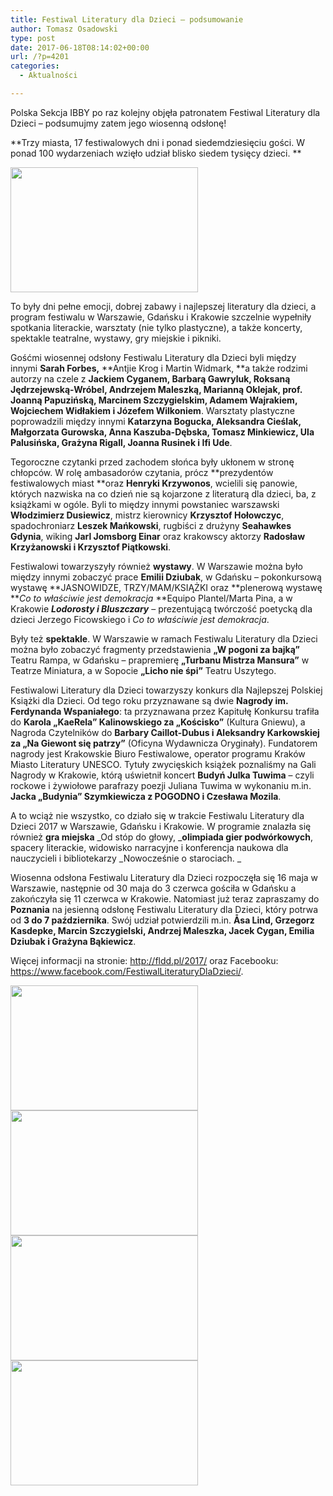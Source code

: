 ```yaml
---
title: Festiwal Literatury dla Dzieci – podsumowanie
author: Tomasz Osadowski
type: post
date: 2017-06-18T08:14:02+00:00
url: /?p=4201
categories:
  - Aktualności

---
```

Polska Sekcja IBBY po raz kolejny objęła patronatem Festiwal Literatury dla Dzieci – podsumujmy zatem jego wiosenną odsłonę!

**Trzy miasta, 17 festiwalowych dni i ponad siedemdziesięciu gości. W ponad 100 wydarzeniach wzięło udział blisko siedem tysięcy dzieci. **

<img class="alignnone size-medium wp-image-4204" src="http://www.ibby.pl/wp-content/uploads/2017/06/barbara_gawryluk_fot.dawid_.prz¦ůda-300x200.jpg" alt="" width="300" height="200" srcset="http://www.ibby.pl/wp-content/uploads/2017/06/barbara_gawryluk_fot.dawid_.prz¦ůda-300x200.jpg 300w, http://www.ibby.pl/wp-content/uploads/2017/06/barbara_gawryluk_fot.dawid_.prz¦ůda-150x100.jpg 150w, http://www.ibby.pl/wp-content/uploads/2017/06/barbara_gawryluk_fot.dawid_.prz¦ůda-768x512.jpg 768w, http://www.ibby.pl/wp-content/uploads/2017/06/barbara_gawryluk_fot.dawid_.prz¦ůda-800x533.jpg 800w" sizes="(max-width: 300px) 100vw, 300px" />

To były dni pełne emocji, dobrej zabawy i najlepszej literatury dla dzieci, a program festiwalu w Warszawie, Gdańsku i Krakowie szczelnie wypełniły spotkania literackie, warsztaty (nie tylko plastyczne), a także koncerty, spektakle teatralne, wystawy, gry miejskie i pikniki.

Gośćmi wiosennej odsłony Festiwalu Literatury dla Dzieci byli między innymi **Sarah Forbes,** **Antjie Krog i Martin Widmark, **a także rodzimi autorzy na czele z **Jackiem Cyganem, Barbarą Gawryluk, Roksaną Jędrzejewską-Wróbel, Andrzejem Maleszką, Marianną Oklejak, prof. Joanną Papuzińską, Marcinem Szczygielskim, Adamem Wajrakiem, Wojciechem Widłakiem i Józefem Wilkoniem**. Warsztaty plastyczne poprowadzili między innymi **Katarzyna Bogucka, Aleksandra Cieślak, Małgorzata Gurowska, Anna Kaszuba-Dębska, Tomasz Minkiewicz, Ula Palusińska, Grażyna Rigall, Joanna Rusinek i Ifi Ude**.

Tegoroczne czytanki przed zachodem słońca były ukłonem w stronę chłopców. W rolę ambasadorów czytania, prócz **prezydentów festiwalowych miast **oraz **Henryki Krzywonos**, wcielili się panowie, których nazwiska na co dzień nie są kojarzone z literaturą dla dzieci, ba, z książkami w ogóle. Byli to między innymi powstaniec warszawski **Włodzimierz Dusiewicz**, mistrz kierownicy **Krzysztof Hołowczyc**, spadochroniarz **Leszek Mańkowski**, rugbiści z drużyny **Seahawkes Gdynia**, wiking **Jarl Jomsborg Einar** oraz krakowscy aktorzy **Radosław Krzyżanowski i Krzysztof Piątkowski**.

Festiwalowi towarzyszyły również **wystawy**. W Warszawie można było między innymi zobaczyć prace **Emilii Dziubak**, w Gdańsku – pokonkursową wystawę **JASNOWIDZE, TRZY/MAM/KSIĄŻKI oraz **plenerową wystawę **_Co to właściwie jest demokracja_ **Equipo Plantel/Marta Pina, a w Krakowie **_Lodorosty i Bluszczary_** &#8211; prezentującą twórczość poetycką dla dzieci Jerzego Ficowskiego i _Co to właściwie jest demokracja_.

Były też **spektakle**. W Warszawie w ramach Festiwalu Literatury dla Dzieci można było zobaczyć fragmenty przedstawienia **„W pogoni za bajką”** Teatru Rampa, w Gdańsku – prapremierę **„Turbanu Mistrza Mansura”** w Teatrze Miniatura, a w Sopocie **„Licho nie śpi”** Teatru Uszytego.

Festiwalowi Literatury dla Dzieci towarzyszy konkurs dla Najlepszej Polskiej Książki dla Dzieci. Od tego roku przyznawane są dwie **Nagrody im.** **Ferdynanda Wspaniałego**: ta przyznawana przez Kapitułę Konkursu trafiła do **Karola „KaeRela” Kalinowskiego za „Kościsko”** (Kultura Gniewu), a Nagroda Czytelników do **Barbary Caillot-Dubus i Aleksandry Karkowskiej za &#8222;Na Giewont się patrzy&#8221;** (Oficyna Wydawnicza Oryginały). Fundatorem nagrody jest Krakowskie Biuro Festiwalowe, operator programu Kraków Miasto Literatury UNESCO. Tytuły zwycięskich książek poznaliśmy na Gali Nagrody w Krakowie, którą uświetnił koncert **Budyń Julka Tuwima** &#8211; czyli rockowe i żywiołowe parafrazy poezji Juliana Tuwima w wykonaniu m.in. **Jacka „Budynia” Szymkiewicza z POGODNO i Czesława Mozila**.

A to wciąż nie wszystko, co działo się w trakcie Festiwalu Literatury dla Dzieci 2017 w Warszawie, Gdańsku i Krakowie. W programie znalazła się również **gra miejska** _Od stóp do głowy, _**olimpiada gier podwórkowych**, spacery literackie, widowisko narracyjne i konferencja naukowa dla nauczycieli i bibliotekarzy _Nowocześnie o starociach. _

Wiosenna odsłona Festiwalu Literatury dla Dzieci rozpoczęła się 16 maja w Warszawie, następnie od 30 maja do 3 czerwca gościła w Gdańsku a zakończyła się 11 czerwca w Krakowie. Natomiast już teraz zapraszamy do **Poznania** na jesienną odsłonę Festiwalu Literatury dla Dzieci, który potrwa od **3 do 7 października**. Swój udział potwierdzili m.in. **Åsa Lind, Grzegorz Kasdepke, Marcin Szczygielski, Andrzej Maleszka, Jacek Cygan, Emilia Dziubak i Grażyna Bąkiewicz**.

Więcej informacji na stronie: <http://fldd.pl/2017/> oraz Facebooku: <https://www.facebook.com/FestiwalLiteraturyDlaDzieci/>.

<img class="alignnone size-medium wp-image-4205" src="http://www.ibby.pl/wp-content/uploads/2017/06/budyä_julka_tuwima_fot.dawid_.prz¦ůda-300x200.jpg" alt="" width="300" height="200" srcset="http://www.ibby.pl/wp-content/uploads/2017/06/budyä_julka_tuwima_fot.dawid_.prz¦ůda-300x200.jpg 300w, http://www.ibby.pl/wp-content/uploads/2017/06/budyä_julka_tuwima_fot.dawid_.prz¦ůda-150x100.jpg 150w, http://www.ibby.pl/wp-content/uploads/2017/06/budyä_julka_tuwima_fot.dawid_.prz¦ůda-768x512.jpg 768w, http://www.ibby.pl/wp-content/uploads/2017/06/budyä_julka_tuwima_fot.dawid_.prz¦ůda-800x533.jpg 800w" sizes="(max-width: 300px) 100vw, 300px" /> <img class="alignnone size-medium wp-image-4211" src="http://www.ibby.pl/wp-content/uploads/2017/06/jacek_cygan_fot.dawid_.prz¦ůda-300x200.jpg" alt="" width="300" height="200" srcset="http://www.ibby.pl/wp-content/uploads/2017/06/jacek_cygan_fot.dawid_.prz¦ůda-300x200.jpg 300w, http://www.ibby.pl/wp-content/uploads/2017/06/jacek_cygan_fot.dawid_.prz¦ůda-150x100.jpg 150w, http://www.ibby.pl/wp-content/uploads/2017/06/jacek_cygan_fot.dawid_.prz¦ůda-768x512.jpg 768w, http://www.ibby.pl/wp-content/uploads/2017/06/jacek_cygan_fot.dawid_.prz¦ůda-800x533.jpg 800w" sizes="(max-width: 300px) 100vw, 300px" /> <img class="alignnone size-medium wp-image-4205" src="http://www.ibby.pl/wp-content/uploads/2017/06/budyä_julka_tuwima_fot.dawid_.prz¦ůda-300x200.jpg" alt="" width="300" height="200" srcset="http://www.ibby.pl/wp-content/uploads/2017/06/budyä_julka_tuwima_fot.dawid_.prz¦ůda-300x200.jpg 300w, http://www.ibby.pl/wp-content/uploads/2017/06/budyä_julka_tuwima_fot.dawid_.prz¦ůda-150x100.jpg 150w, http://www.ibby.pl/wp-content/uploads/2017/06/budyä_julka_tuwima_fot.dawid_.prz¦ůda-768x512.jpg 768w, http://www.ibby.pl/wp-content/uploads/2017/06/budyä_julka_tuwima_fot.dawid_.prz¦ůda-800x533.jpg 800w" sizes="(max-width: 300px) 100vw, 300px" /><img class="alignnone size-medium wp-image-4208" src="http://www.ibby.pl/wp-content/uploads/2017/06/andrzej_maleszka_fot_bartosz_banka-300x200.jpg" alt="" width="300" height="200" srcset="http://www.ibby.pl/wp-content/uploads/2017/06/andrzej_maleszka_fot_bartosz_banka-300x200.jpg 300w, http://www.ibby.pl/wp-content/uploads/2017/06/andrzej_maleszka_fot_bartosz_banka-150x100.jpg 150w, http://www.ibby.pl/wp-content/uploads/2017/06/andrzej_maleszka_fot_bartosz_banka-768x513.jpg 768w, http://www.ibby.pl/wp-content/uploads/2017/06/andrzej_maleszka_fot_bartosz_banka-800x534.jpg 800w, http://www.ibby.pl/wp-content/uploads/2017/06/andrzej_maleszka_fot_bartosz_banka.jpg 1600w" sizes="(max-width: 300px) 100vw, 300px" />

 

